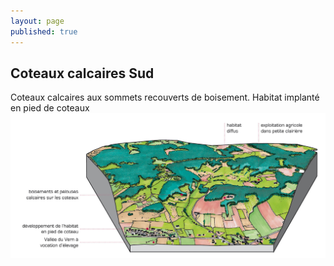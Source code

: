 ```yaml
---
layout: page
published: true
---
```


## Coteaux calcaires Sud
Coteaux calcaires aux sommets recouverts de boisement. 
Habitat implanté en pied de coteaux
![1_architecture_bloc4.jpg](data/images/1/architecture/1_architecture_bloc4.jpg)